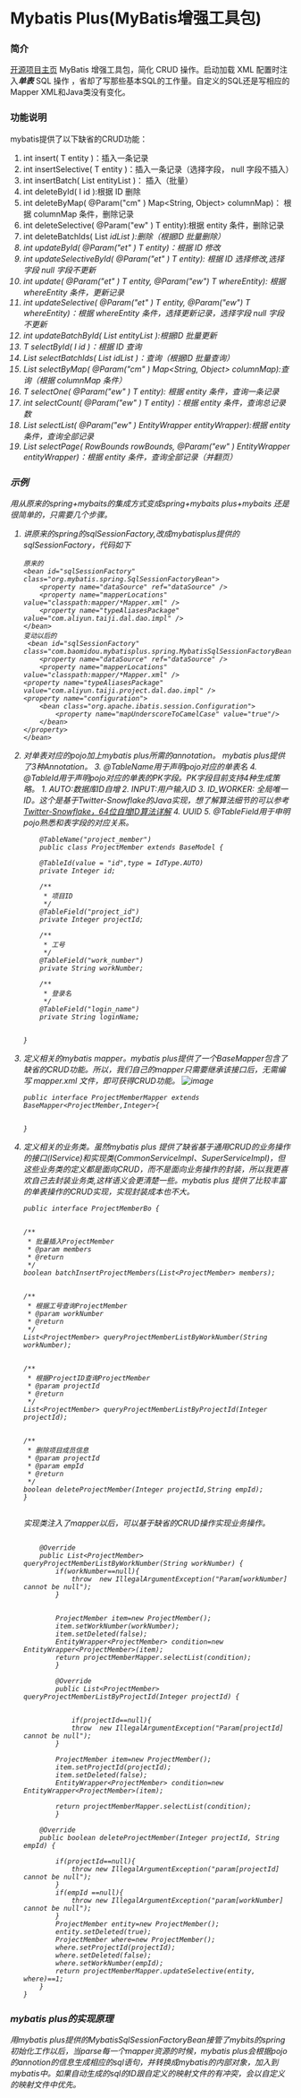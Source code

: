 # Mybatis Plus(MyBatis增强工具包)
### 简介
[开源项目主页](http://www.oschina.net/p/mybatis-plus)
MyBatis 增强工具包，简化 CRUD 操作。启动加载 XML 配置时注入***单表*** SQL 操作 ，省却了写那些基本SQL的工作量。自定义的SQL还是写相应的Mapper XML和Java类没有变化。


### 功能说明
mybatis提供了以下缺省的CRUD功能：

1. int insert( T entity )：插入一条记录
2. int insertSelective( T entity )：插入一条记录（选择字段， null 字段不插入）
3. int insertBatch( List<T> entityList )： 插入（批量）
4. int deleteById( I id ):根据 ID 删除
5. int deleteByMap( @Param("cm" ) Map<String, Object> columnMap)： 根据 columnMap 条件，删除记录
6. int deleteSelective( @Param("ew" ) T entity):根据 entity 条件，删除记录
7. int deleteBatchIds( List<I> idList ):删除（根据ID 批量删除）
8. int updateById( @Param("et" ) T entity)：根据 ID 修改
9. int updateSelectiveById( @Param("et" ) T entity): 根据 ID 选择修改,选择字段 null 字段不更新
10. int update( @Param("et" ) T entity, @Param("ew") T whereEntity): 根据 whereEntity 条件，更新记录
11. int updateSelective( @Param("et" ) T entity, @Param("ew") T whereEntity)：根据 whereEntity 条件，选择更新记录，选择字段 null 字段不更新
12. int updateBatchById( List<T> entityList ):根据ID 批量更新
13. T selectById( I id )：根据 ID 查询
14. List<T> selectBatchIds( List<I> idList )：查询（根据ID 批量查询）
15. List<T> selectByMap( @Param("cm" ) Map<String, Object> columnMap):查询（根据 columnMap 条件）
16. T selectOne( @Param("ew" ) T entity): 根据 entity 条件，查询一条记录
17. int selectCount( @Param("ew" ) T entity)：根据 entity 条件，查询总记录数
18. List<T> selectList( @Param("ew" ) EntityWrapper<T> entityWrapper):根据 entity 条件，查询全部记录
19. List<T> selectPage( RowBounds rowBounds, @Param("ew" ) EntityWrapper<T> entityWrapper)：根据 entity 条件，查询全部记录（并翻页）


### 示例
用从原来的spring+mybaits的集成方式变成spring+mybaits plus+mybaits  还是很简单的，只需要几个步骤。

1.  讲原来的spring的sqlSessionFactory,改成mybatisplus提供的sqlSessionFactory，代码如下
	
    	原来的
	    <bean id="sqlSessionFactory" class="org.mybatis.spring.SqlSessionFactoryBean">
    	    <property name="dataSource" ref="dataSource" />
        	<property name="mapperLocations" value="classpath:mapper/*Mapper.xml" />
	        <property name="typeAliasesPackage" value="com.aliyun.taiji.dal.dao.impl" />
	    </bean> 	
	    变动以后的
    	 <bean id="sqlSessionFactory" 			class="com.baomidou.mybatisplus.spring.MybatisSqlSessionFactoryBean">
	        <property name="dataSource" ref="dataSource" />
    	    <property name="mapperLocations" value="classpath:mapper/*Mapper.xml" />
        <property name="typeAliasesPackage" value="com.aliyun.taiji.project.dal.dao.impl" />
        <property name="configuration">
            <bean class="org.apache.ibatis.session.Configuration">
                <property name="mapUnderscoreToCamelCase" value="true"/>
            </bean>
        </property>
	    </bean>

2. 对单表对应的pojo加上mybatis plus所需的annotation。 mybatis plus提供了3种Annotation。
	3. @TableName用于声明pojo对应的单表名 
	4. @TableId用于声明pojo对应的单表的PK字段。PK字段目前支持4种生成策略。
		1. AUTO:数据库ID自增
		2. INPUT:用户输入ID
		3. ID_WORKER: 全局唯一ID。这个是基于Twitter-Snowflake的Java实现，想了解算法细节的可以参考[Twitter-Snowflake，64位自增ID算法详解](http://www.lanindex.com/twitter-snowflake%EF%BC%8C64%E4%BD%8D%E8%87%AA%E5%A2%9Eid%E7%AE%97%E6%B3%95%E8%AF%A6%E8%A7%A3/)
		4. UUID
	5. @TableField用于申明pojo熟悉和表字段的对应关系。
	
	
	```
		@TableName("project_member")
		public class ProjectMember extends BaseModel {

    	@TableId(value = "id",type = IdType.AUTO)
    	private Integer id;

	    /**
    	 * 项目ID
	     */
	    @TableField("project_id")
    	private Integer projectId;

	    /**
    	 * 工号
	     */
    	@TableField("work_number")
	    private String workNumber;

	    /**
    	 * 登录名
	     */
    	@TableField("login_name")
	    private String loginName;


	}
	```
	 
3. 定义相关的mybatis mapper。mybatis plus提供了一个BaseMapper包含了缺省的CRUD功能。所以，我们自己的mapper只需要继承该接口后，无需编写 mapper.xml 文件，即可获得CRUD功能。
	![image](http://blogimages.oss-cn-hangzhou.aliyuncs.com/mybatis_plus_base_mapper_methods.png)
	
	```
	public interface ProjectMemberMapper extends BaseMapper<ProjectMember,Integer>{


	}
	``` 
4. 定义相关的业务类。虽然mybatis plus 提供了缺省基于通用CRUD的业务操作的接口(IService)和实现类(CommonServiceImpl、SuperServiceImpl)，但这些业务类的定义都是面向CRUD，而不是面向业务操作的封装，所以我更喜欢自己去封装业务类,这样语义会更清楚一些。mybatis plus 提供了比较丰富的单表操作的CRUD实现，实现封装成本也不大。

	```
	public interface ProjectMemberBo {


    /**
     * 批量插入ProjectMember
     * @param members
     * @return
     */
    boolean batchInsertProjectMembers(List<ProjectMember> members);


    /**
     * 根据工号查询ProjectMember
     * @param workNumber
     * @return
     */
    List<ProjectMember> queryProjectMemberListByWorkNumber(String workNumber);


    /**
     * 根据ProjectID查询ProjectMember
     * @param projectId
     * @return
     */
    List<ProjectMember> queryProjectMemberListByProjectId(Integer projectId);


    /**
     * 删除项目成员信息
     * @param projectId
     * @param empId
     * @return
     */
    boolean deleteProjectMember(Integer projectId,String empId);
	}
	
	
	```
	
	实现类注入了mapper以后，可以基于缺省的CRUD操作实现业务操作。
	
	```
	
	    @Override
    	public List<ProjectMember> queryProjectMemberListByWorkNumber(String workNumber) {
        	if(workNumber==null){
            	throw  new IllegalArgumentException("Param[workNumber] cannot be null");
	        }


    	    ProjectMember item=new ProjectMember();
        	item.setWorkNumber(workNumber);
	        item.setDeleted(false);
    	    EntityWrapper<ProjectMember> condition=new EntityWrapper<ProjectMember>(item);
        	return projectMemberMapper.selectList(condition);
	    	}

	    	@Override
		    public List<ProjectMember> queryProjectMemberListByProjectId(Integer projectId) {


        		if(projectId==null){
	            throw  new IllegalArgumentException("Param[projectId] cannot be null");
    	    }

        	ProjectMember item=new ProjectMember();
	        item.setProjectId(projectId);
    	    item.setDeleted(false);
        	EntityWrapper<ProjectMember> condition=new EntityWrapper<ProjectMember>(item);

	        return projectMemberMapper.selectList(condition);
    		}

	    @Override
    	public boolean deleteProjectMember(Integer projectId, String empId) {

        	if(projectId==null){
            	throw new IllegalArgumentException("param[projectId] cannot be null");
	        }
    	    if(empId ==null){
        	    throw new IllegalArgumentException("param[workNumber] cannot be null");
	        }
    	    ProjectMember entity=new ProjectMember();
        	entity.setDeleted(true);
	        ProjectMember where=new ProjectMember();
    	    where.setProjectId(projectId);
        	where.setDeleted(false);
	        where.setWorkNumber(empId);
    	    return projectMemberMapper.updateSelective(entity, where)==1;
    	}
	}
	```


### mybatis plus的实现原理
用mybatis plus提供的MybatisSqlSessionFactoryBean接管了mybits的spring初始化工作以后，当parse每一个mapper资源的时候，mybatis plus会根据pojo的annotion的信息生成相应的sql语句，并转换成mybatis的内部对象，加入到mybatis中。如果自动生成的sql的ID跟自定义的映射文件的有冲突，会以自定义的映射文件中优先。
